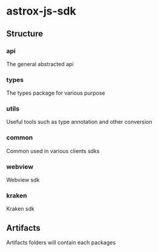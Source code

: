 # astrox-js-sdk

## Structure

### api

The general abstracted api

### types

The types package for various purpose

### utils

Useful tools such as type annotation and other conversion

### common

Common used in various clients sdks

### webview

Webview sdk

### kraken

Kraken sdk

## Artifacts

Artifacts folders will contain each packages
